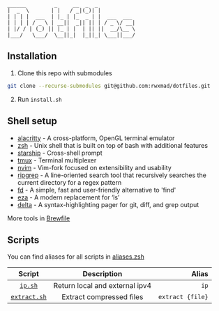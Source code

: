 ```
______         _     __  _  _
|  _  \       | |   / _|(_)| |
| | | |  ___  | |_ | |_  _ | |  ___  ___
| | | | / _ \ | __||  _|| || | / _ \/ __|
| |/ / | (_) || |_ | |  | || ||  __/\__ \
|___/   \___/  \__||_|  |_||_| \___||___/
```

## Installation
1. Clone this repo with submodules
```bash
git clone --recurse-submodules git@github.com:rwxmad/dotfiles.git
```
2. Run `install.sh`

## Shell setup

- [alacritty](https://github.com/alacritty/alacritty) - A cross-platform, OpenGL terminal emulator
- [zsh](https://github.com/ohmyzsh/ohmyzsh/wiki/Installing-ZSH) - Unix shell that is built on top of bash with additional features
- [starship](https://github.com/starship/starship) - Cross-shell prompt
- [tmux](https://github.com/tmux/tmux) - Terminal multiplexer
- [nvim](https://github.com/neovim/neovim) - Vim-fork focused on extensibility and usability
- [ripgrep](https://github.com/BurntSushi/ripgrep) - A line-oriented search tool that recursively searches the current directory for a regex pattern
- [fd](https://github.com/sharkdp/fd) - A simple, fast and user-friendly alternative to 'find'
- [eza](https://github.com/eza-community/eza) - A modern replacement for ‘ls’
- [delta](https://github.com/dandavison/delta) - A syntax-highlighting pager for git, diff, and grep output

More tools in [Brewfile](.config/brew/Brewfile)

## Scripts

You can find aliases for all scripts in [aliases.zsh](.config/zsh/aliases.zsh)

|                   Script                   |          Description           |            Alias |
| :----------------------------------------: | :----------------------------: | ---------------: |
|      [`ip.sh`](.config/scripts/ip.sh)      | Return local and external ipv4 |             `ip` |
| [`extract.sh`](.config/scripts/extract.sh) |    Extract compressed files    | `extract {file}` |
